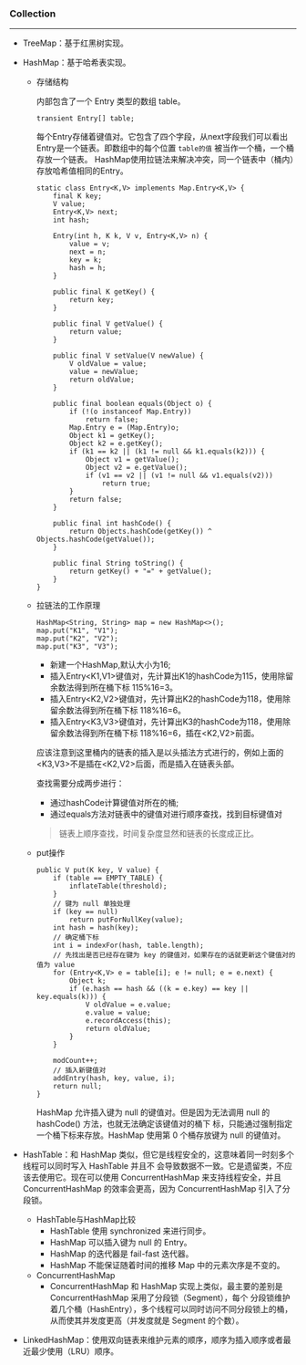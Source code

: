### Collection
----
- TreeMap：基于红黑树实现。
- HashMap：基于哈希表实现。
    - 存储结构
    
        内部包含了一个 Entry 类型的数组 table。
        ````
        transient Entry[] table;
        ````
        每个Entry存储着键值对。它包含了四个字段，从next字段我们可以看出Entry是一个链表。即数组中的每个位置 `table的值` 被当作一个桶，一个桶存放一个链表。
        HashMap使用拉链法来解决冲突，同一个链表中（桶内）存放哈希值相同的Entry。
        ````
        static class Entry<K,V> implements Map.Entry<K,V> {
            final K key;
            V value;
            Entry<K,V> next;
            int hash;
        
            Entry(int h, K k, V v, Entry<K,V> n) {
                value = v;
                next = n;
                key = k;
                hash = h;
            }
        
            public final K getKey() {
                return key;
            }
        
            public final V getValue() {
                return value;
            }
        
            public final V setValue(V newValue) {
                V oldValue = value;
                value = newValue;
                return oldValue;
            }
        
            public final boolean equals(Object o) {
                if (!(o instanceof Map.Entry))
                    return false;
                Map.Entry e = (Map.Entry)o;
                Object k1 = getKey();
                Object k2 = e.getKey();
                if (k1 == k2 || (k1 != null && k1.equals(k2))) {
                    Object v1 = getValue();
                    Object v2 = e.getValue();
                    if (v1 == v2 || (v1 != null && v1.equals(v2)))
                        return true;
                }
                return false;
            }
        
            public final int hashCode() {
                return Objects.hashCode(getKey()) ^ Objects.hashCode(getValue());
            }
        
            public final String toString() {
                return getKey() + "=" + getValue();
            }
        }
        ````
    - 拉链法的工作原理
        ````
        HashMap<String, String> map = new HashMap<>();
        map.put("K1", "V1");
        map.put("K2", "V2");
        map.put("K3", "V3");
        ````
        - 新建一个HashMap,默认大小为16;
        - 插入Entry<K1,V1>键值对，先计算出K1的hashCode为115，使用除留余数法得到所在桶下标 115%16=3。
        - 插入Entry<K2,V2>键值对，先计算出K2的hashCode为118，使用除留余数法得到所在桶下标 118%16=6。
        - 插入Entry<K3,V3>键值对，先计算出K3的hashCode为118，使用除留余数法得到所在桶下标 118%16=6，插在<K2,V2>前面。
        
        应该注意到这里桶内的链表的插入是以头插法方式进行的，例如上面的<K3,V3>不是插在<K2,V2>后面，而是插入在链表头部。
        
        查找需要分成两步进行：
        - 通过hashCode计算键值对所在的桶;
        - 通过equals方法对链表中的键值对进行顺序查找，找到目标键值对
        > 链表上顺序查找，时间复杂度显然和链表的长度成正比。
    - put操作
    
        ````
        public V put(K key, V value) {
            if (table == EMPTY_TABLE) {
                inflateTable(threshold);
            }
            // 键为 null 单独处理
            if (key == null)
                return putForNullKey(value);
            int hash = hash(key);
            // 确定桶下标
            int i = indexFor(hash, table.length);
            // 先找出是否已经存在键为 key 的键值对，如果存在的话就更新这个键值对的值为 value
            for (Entry<K,V> e = table[i]; e != null; e = e.next) {
                Object k;
                if (e.hash == hash && ((k = e.key) == key || key.equals(k))) {
                    V oldValue = e.value;
                    e.value = value;
                    e.recordAccess(this);
                    return oldValue;
                }
            }
        
            modCount++;
            // 插入新键值对
            addEntry(hash, key, value, i);
            return null;
        }
        ````
        HashMap 允许插入键为 null 的键值对。但是因为无法调用 null 的 hashCode() 方法，也就无法确定该键值对的桶下
                标，只能通过强制指定一个桶下标来存放。HashMap 使用第 0 个桶存放键为 null 的键值对。
                

- HashTable：和 HashMap 类似，但它是线程安全的，这意味着同一时刻多个线程可以同时写入 HashTable 并且不
会导致数据不一致。它是遗留类，不应该去使用它。现在可以使用 ConcurrentHashMap 来支持线程安全，并且
ConcurrentHashMap 的效率会更高，因为 ConcurrentHashMap 引入了分段锁。
    - HashTable与HashMap比较
        - HashTable 使用 synchronized 来进行同步。
        - HashMap 可以插入键为 null 的 Entry。
        - HashMap 的迭代器是 fail-fast 迭代器。
        - HashMap 不能保证随着时间的推移 Map 中的元素次序是不变的。
    - ConcurrentHashMap
        - ConcurrentHashMap 和 HashMap 实现上类似，最主要的差别是 ConcurrentHashMap 采用了分段锁（Segment），每个
          分段锁维护着几个桶（HashEntry），多个线程可以同时访问不同分段锁上的桶，从而使其并发度更高（并发度就是
          Segment 的个数）。
- LinkedHashMap：使用双向链表来维护元素的顺序，顺序为插入顺序或者最近最少使用（LRU）顺序。